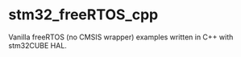 # stm32_freeRTOS_cpp
Vanilla freeRTOS (no CMSIS wrapper) examples written in C++ with stm32CUBE HAL.
